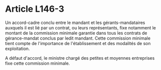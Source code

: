 # Article L146-3

Un accord-cadre conclu entre le mandant et les gérants-mandataires auxquels il est lié par un contrat, ou leurs représentants, fixe notamment le montant de la commission minimale garantie dans tous les contrats de gérance-mandat conclus par ledit mandant. Cette commission minimale tient compte de l'importance de l'établissement et des modalités de son exploitation.

A défaut d'accord, le ministre chargé des petites et moyennes entreprises fixe cette commission minimale.
